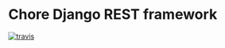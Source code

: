 # Chore Django REST framework

[![travis](https://travis-ci.com/tsuyukimakoto/chore_drf.svg?branch=master)](https://travis-ci.com/tsuyukimakoto/chore_drf)
